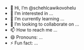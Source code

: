 - 👋 Hi, I’m @schehlcawikovohelu
- 👀 I’m interested in ...
- 🌱 I’m currently learning ...
- 💞️ I’m looking to collaborate on ...
- 📫 How to reach me ...
- 😄 Pronouns: ...
- ⚡ Fun fact: ...

<!---
schehlcawikovohelu/schehlcawikovohelu is a ✨ special ✨ repository because its `README.md` (this file) appears on your GitHub profile.
You can click the Preview link to take a look at your changes.
--->
